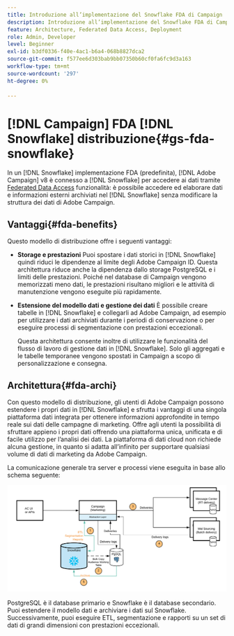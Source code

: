 ```yaml
---
title: Introduzione all’implementazione del Snowflake FDA di Campaign
description: Introduzione all’implementazione del Snowflake FDA di Campaign
feature: Architecture, Federated Data Access, Deployment
role: Admin, Developer
level: Beginner
exl-id: b3df0336-f40e-4ac1-b6a4-068b8827dca2
source-git-commit: f577ee6d303bab9bb07350b60cf0fa6fc9d3a163
workflow-type: tm+mt
source-wordcount: '297'
ht-degree: 0%

---
```


# [!DNL Campaign] FDA [!DNL Snowflake] distribuzione{#gs-fda-snowflake}

In un [!DNL Snowflake] implementazione FDA (predefinita), [!DNL Adobe Campaign] v8 è connesso a [!DNL Snowflake] per accedere ai dati tramite [Federated Data Access](../connect/fda.md) funzionalità: è possibile accedere ed elaborare dati e informazioni esterni archiviati nel [!DNL Snowflake] senza modificare la struttura dei dati di Adobe Campaign.

## Vantaggi{#fda-benefits}

Questo modello di distribuzione offre i seguenti vantaggi:

* **Storage e prestazioni**
Puoi spostare i dati storici in [!DNL Snowflake] quindi riduci le dipendenze al limite degli Adobe Campaign ID. Questa architettura riduce anche la dipendenza dallo storage PostgreSQL e i limiti delle prestazioni. Poiché nel database di Campaign vengono memorizzati meno dati, le prestazioni risultano migliori e le attività di manutenzione vengono eseguite più rapidamente.

* **Estensione del modello dati e gestione dei dati**
È possibile creare tabelle in [!DNL Snowflake] e collegarli ad Adobe Campaign, ad esempio per utilizzare i dati archiviati durante i periodi di conservazione o per eseguire processi di segmentazione con prestazioni eccezionali.

  Questa architettura consente inoltre di utilizzare le funzionalità del flusso di lavoro di gestione dati in [!DNL Snowflake]. Solo gli aggregati e le tabelle temporanee vengono spostati in Campaign a scopo di personalizzazione e consegna.


## Architettura{#fda-archi}

Con questo modello di distribuzione, gli utenti di Adobe Campaign possono estendere i propri dati in [!DNL Snowflake] e sfrutta i vantaggi di una singola piattaforma dati integrata per ottenere informazioni approfondite in tempo reale sui dati delle campagne di marketing. Offre agli utenti la possibilità di sfruttare appieno i propri dati offrendo una piattaforma unica, unificata e di facile utilizzo per l’analisi dei dati. La piattaforma di dati cloud non richiede alcuna gestione, in quanto si adatta all’infinito per supportare qualsiasi volume di dati di marketing da Adobe Campaign.

La comunicazione generale tra server e processi viene eseguita in base allo schema seguente:

![](assets/fda-architecture.png)

PostgreSQL è il database primario e Snowflake è il database secondario. Puoi estendere il modello dati e archiviare i dati sul Snowflake. Successivamente, puoi eseguire ETL, segmentazione e rapporti su un set di dati di grandi dimensioni con prestazioni eccezionali.
